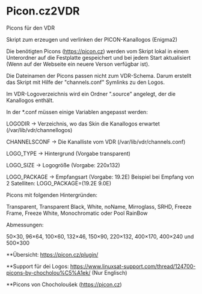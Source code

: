 # Picon.cz2VDR

Picons für den VDR

Skript zum erzeugen und verlinken der PICON-Kanallogos (Enigma2)

Die benötigten Picons (https://picon.cz) werden vom Skript lokal in einem Unterordner auf die Festplatte gespeichert und bei jedem Start aktualisiert (Wenn auf der Webseite ein neuere Verson verfügbar ist).

Die Dateinamen der Picons passen nicht zum VDR-Schema. Darum erstellt das Skript mit Hilfe der "channels.conf" Symlinks zu den Logos.

Im VDR-Logoverzeichnis wird ein Ordner ".source" angelegt, der die Kanallogos enthält.

In der *.conf müssen einige Variablen angepasst werden:

LOGODIR -> Verzeichnis, wo das Skin die Kanallogos erwartet (/var/lib/vdr/channellogos)

CHANNELSCONF -> Die Kanalliste vom VDR (/var/lib/vdr/channels.conf)

LOGO_TYPE -> Hintergrund (Vorgabe transparent)

LOGO_SIZE -> Logogröße (Vorgabe: 220x132)

LOGO_PACKAGE -> Empfangsart (Vorgabe: 19.2E) Beispiel bei Empfang von 2 Satelliten: LOGO_PACKAGE=(19.2E 9.0E)

Picons mit folgenden Hintergründen:

Transparent, Transparent Black, White, noName, Mirroglass, SRHD, Freeze Frame, Freeze White, Monochromatic oder Pool RainBow

Abmessungen:

50×30, 96×64, 100×60, 132×46, 150×90, 220×132, 400×170, 400×240 und 500×300

**Übersicht: https://picon.cz/plugin/

**Support für dei Logos: https://www.linuxsat-support.com/thread/124700-picons-by-chocholou%C5%A1ek/ (Nur Englisch)

**Picons von Chocholoušek (https://picon.cz)
